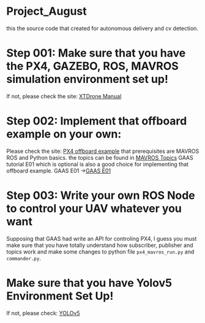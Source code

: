 # Project_August
this the source code that created for autonomous delivery and cv detection.


# Step 001: Make sure that you have the PX4, GAZEBO, ROS, MAVROS simulation environment set up!
If not, please check the site: [XTDrone Manual](https://www.yuque.com/xtdrone/manual_cn)

# Step 002: Implement that offboard example on your own:
Please check the site: [PX4 offboard example](https://docs.px4.io/main/en/ros/mavros_offboard_python.html)
that prerequisites are MAVROS ROS and Python basics.
the topics can be found in [MAVROS Topics](http://wiki.ros.org/mavros)
GAAS tutorial E01 which is optional is also a good choice for implementing that offboard example.
GAAS E01 ->[GAAS E01](https://gaas.gitbook.io/guide/software-realization-build-your-own-autonomous-drone/wu-ren-ji-zi-dong-jia-shi-xi-lie-offboard-kong-zhi-yi-ji-gazebo-fang-zhen)

# Step 003: Write your own ROS Node to control your UAV whatever you want
Supposing that GAAS had write an API for controling PX4, I guess you must make sure that you have totally understand how subscriber, publisher and topics work and make some changes to python file `px4_mavros_run.py` and `commander.py`.


# Make sure that you have Yolov5 Environment Set Up!
If not, please check: [YOLOv5](https://github.com/ultralytics/yolov5)

#

